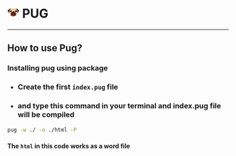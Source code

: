 # <img src="./ReadMe/pug.png" width="27"> PUG 

---

## How to use Pug?

### Installing pug using package

- ### Create the first `index.pug` file


- ### and type this command in your terminal and index.pug file will be compiled

```bash
pug -w ./ -o ./html -P
```

#### The `html` in this code works as a word file